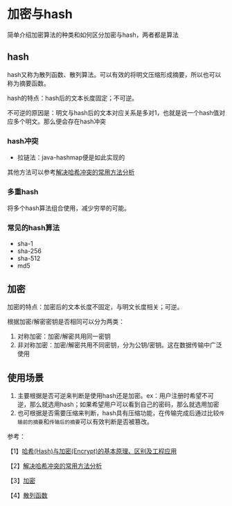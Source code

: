 # 加密与hash

简单介绍加密算法的种类和如何区分加密与hash，两者都是算法

## hash

hash又称为散列函数、散列算法。可以有效的将明文压缩形成摘要，所以也可以称为摘要函数。

hash的特点：hash后的文本长度固定；不可逆。

不可逆的原因是：明文与hash后的文本对应关系是多对1，也就是说一个hash值对应多个明文。那么便会存在hash冲突

### hash冲突

- 拉链法：java-hashmap便是如此实现的

其他方法可以参考[解决哈希冲突的常用方法分析](https://cloud.tencent.com/developer/article/1672781)

### 多重hash

将多个hash算法组合使用，减少穷举的可能。

### 常见的hash算法

- sha-1
- sha-256
- sha-512
- md5

## 加密

加密的特点：加密后的文本长度不固定，与明文长度相关；可逆。

根据加密/解密密钥是否相同可以分为两类：

1. 对称加密：加密/解密共用同一密钥
2. 非对称加密：加密/解密共用不同密钥，分为公钥/密钥。这在数据传输中广泛使用

## 使用场景

1. 主要根据是否可逆来判断是使用hash还是加密。ex：用户注册时希望不可逆，那么就选用hash；如果希望用户可以看到自己的密码，那么就选用加密
2. 也可根据是否需要压缩来判断，hash具有压缩功能，在传输完成后通过比较`传输前的摘要`和`传输后的摘要`可以有效判断是否被篡改。

参考：

【1】[哈希(Hash)与加密(Encrypt)的基本原理、区别及工程应用](https://www.cnblogs.com/leoo2sk/archive/2010/10/01/hash-and-encrypt.html)

【2】[解决哈希冲突的常用方法分析](https://cloud.tencent.com/developer/article/1672781)

【3】[加密](https://zh.wikipedia.org/zh-hans/%E5%8A%A0%E5%AF%86)

【4】[散列函数](https://zh.wikipedia.org/wiki/%E6%95%A3%E5%88%97%E5%87%BD%E6%95%B8)


